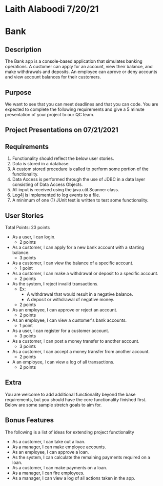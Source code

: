 # Laith Alaboodi 7/20/21

# Bank

## Description

The Bank app is a console-based application that simulates banking operations. A customer can apply for an account, view their balance, and make withdrawals and deposits. An employee can aprove or deny accounts and view account balances for their customers.

## Purpose

We want to see that you can meet deadlines and that you can code. You are expected to complete the following requirements and give a 5 minute presentation of your project to our QC team.

## Project Presentations on 07/21/2021

## Requirements

1. Functionality should reflect the below user stories.
2. Data is stored in a database.
3. A custom stored procedure is called to perform some portion of the functionality.
4. Data Access is performed through the use of JDBC in a data layer consisting of Data Access Objects.
5. All input is received using the java.util.Scanner class.
6. Log4j is implemented to log events to a file.
7. A minimum of one (1) JUnit test is written to test some functionality.

## User Stories

Total Points: 23 points

-   As a user, I can login.
    -   2 points
-   As a customer, I can apply for a new bank account with a starting balance.
    -   3 points
-   As a customer, I can view the balance of a specific account.
    -   1 point
-   As a customer, I can make a withdrawal or deposit to a specific account.
    -   2 points
-   As the system, I reject invalid transactions.
    -   Ex:
        -   A withdrawal that would result in a negative balance.
        -   A deposit or withdrawal of negative money.
    -   2 points
-   As an employee, I can approve or reject an account.
    -   2 points
-   As an employee, I can view a customer's bank accounts.
    -   1 point
-   As a user, I can register for a customer account.
    -   3 points
-   As a customer, I can post a money transfer to another account.
    -   3 points
-   As a customer, I can accept a money transfer from another account.
    -   2 points
-   A an employee, I can view a log of all transactions.
    -   2 points

## Extra

You are welcome to add additional functionality beyond the base requirements, but you should have the core functionality finished first. Below are
some sample stretch goals to aim for.

## Bonus Features

The following is a list of ideas for extending project functionality

-   As a customer, I can take out a loan.
-   As a manager, I can make employee accounts.
-   As an employee, I can approve a loan.
-   As the system, I can calculate the remaining payments required on a loan.
-   As a customer, I can make payments on a loan.
-   As a manager, I can fire employees.
-   As a manager, I can view a log of all actions taken in the app.